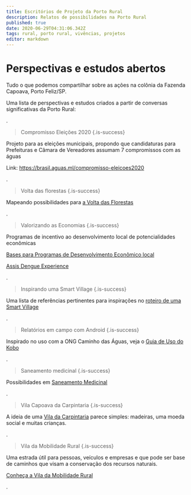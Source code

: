 ```yaml
---
title: Escritórios de Projeto da Porto Rural
description: Relatos de possibilidades na Porto Rural
published: true
date: 2020-06-29T04:31:06.342Z
tags: rural, porto rural, vivências, projetos
editor: markdown
---
```


# Perspectivas e estudos abertos

Tudo o que podemos compartilhar sobre as ações na colônia da Fazenda Capoava, Porto Feliz/SP. 

Uma lista de perspectivas e estudos criados a partir de conversas significativas da Porto Rural:


.
> Compromisso Eleições 2020
{.is-success}

Projeto para as eleições municipais, propondo que candidaturas para Prefeituras e Câmara de Vereadores assumam 7 compromissos com as águas

Link: https://brasil.aguas.ml/compromisso-eleicoes2020

.
> Volta das florestas
{.is-success}


Mapeando possibilidades para [a Volta das Florestas](https://ciclos.aguas.ml/porto-rural/caminhos-possiveis/mapeando-possibilidades-para-a-volta-das-florestas)

.
> Valorizando as Economias
{.is-success}

Programas de incentivo ao desenvolvimento local de potencialidades econômicas

[Bases para Programas de Desenvolvimento Econômico local](https://ciclos.aguas.ml/porto-rural/caminhos-possiveis/valorizando-as-economias)

[Assis Dengue Experience](https://ciclos.aguas.ml/porto-rural/caminhos-possiveis/assis-experience)

.
> Inspirando uma Smart Village
{.is-success}


Uma lista de referências pertinentes para inspirações no [roteiro de uma Smart Village](https://ciclos.aguas.ml/porto-rural/caminhos-possiveis/inspiracoes-do-roteiro-da-smart-village)


.
> Relatórios em campo com Android
{.is-success}


Inspirado no uso com a ONG Caminho das Águas, veja o [Guia de Uso do Kobo](https://ciclos.aguas.ml/porto-rural/caminhos-possiveis/relatorios-em-campo-com-android)


.
> Saneamento medicinal
{.is-success}


Possibilidades em [Saneamento Medicinal](https://ciclos.aguas.ml/porto-rural/caminhos-possiveis/saneamento-medicinal-na-capoava)


.
> Vila Capoava da Carpintaria
{.is-success}


A ideia de uma [Vila da Carpintaria](https://ciclos.aguas.ml/porto-rural/caminhos-possiveis/vila-da-carpintaria) parece simples: madeiras, uma moeda social e muitas crianças.



.
> Vila da Mobilidade Rural
{.is-success}


Uma estrada útil para pessoas, veículos e empresas e que pode ser base de caminhos que visam a conservação dos recursos naturais.

[Conheça a Vila da Mobilidade Rural](https://ciclos.aguas.ml/porto-rural/caminhos-possiveis/vila-da-mobilidade)

.